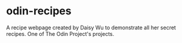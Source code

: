 # odin-recipes
A recipe webpage created by Daisy Wu to demonstrate all her secret recipes. One of The Odin Project's projects.
